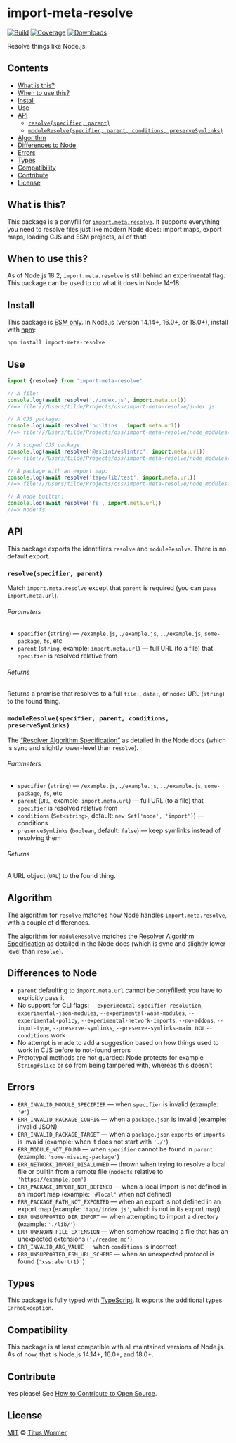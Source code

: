 # import-meta-resolve

[![Build][build-badge]][build]
[![Coverage][coverage-badge]][coverage]
[![Downloads][downloads-badge]][downloads]

Resolve things like Node.js.

## Contents

*   [What is this?](#what-is-this)
*   [When to use this?](#when-to-use-this)
*   [Install](#install)
*   [Use](#use)
*   [API](#api)
    *   [`resolve(specifier, parent)`](#resolvespecifier-parent)
    *   [`moduleResolve(specifier, parent, conditions, preserveSymlinks)`](#moduleresolvespecifier-parent-conditions-preservesymlinks)
*   [Algorithm](#algorithm)
*   [Differences to Node](#differences-to-node)
*   [Errors](#errors)
*   [Types](#types)
*   [Compatibility](#compatibility)
*   [Contribute](#contribute)
*   [License](#license)

## What is this?

This package is a ponyfill for [`import.meta.resolve`][resolve].
It supports everything you need to resolve files just like modern Node does:
import maps, export maps, loading CJS and ESM projects, all of that!

## When to use this?

As of Node.js 18.2, `import.meta.resolve` is still behind an experimental flag.
This package can be used to do what it does in Node 14–18.

## Install

This package is [ESM only][esm].
In Node.js (version 14.14+, 16.0+, or 18.0+), install with [npm][]:

```sh
npm install import-meta-resolve
```

## Use

```js
import {resolve} from 'import-meta-resolve'

// A file:
console.log(await resolve('./index.js', import.meta.url))
//=> file:///Users/tilde/Projects/oss/import-meta-resolve/index.js

// A CJS package:
console.log(await resolve('builtins', import.meta.url))
//=> file:///Users/tilde/Projects/oss/import-meta-resolve/node_modules/builtins/index.js

// A scoped CJS package:
console.log(await resolve('@eslint/eslintrc', import.meta.url))
//=> file:///Users/tilde/Projects/oss/import-meta-resolve/node_modules/@eslint/eslintrc/lib/index.js

// A package with an export map:
console.log(await resolve('tape/lib/test', import.meta.url))
//=> file:///Users/tilde/Projects/oss/import-meta-resolve/node_modules/tape/lib/test.js

// A node builtin:
console.log(await resolve('fs', import.meta.url))
//=> node:fs
```

## API

This package exports the identifiers `resolve` and `moduleResolve`.
There is no default export.

### `resolve(specifier, parent)`

Match `import.meta.resolve` except that `parent` is required (you can pass
`import.meta.url`).

###### Parameters

*   `specifier` (`string`)
    — `/example.js`, `./example.js`, `../example.js`, `some-package`, `fs`, etc
*   `parent` (`string`, example: `import.meta.url`)
    — full URL (to a file) that `specifier` is resolved relative from

###### Returns

Returns a promise that resolves to a full `file:`, `data:`, or `node:` URL
(`string`) to the found thing.

### `moduleResolve(specifier, parent, conditions, preserveSymlinks)`

The [“Resolver Algorithm Specification”][algo] as detailed in the Node docs
(which is sync and slightly lower-level than `resolve`).

###### Parameters

*   `specifier` (`string`)
    — `/example.js`, `./example.js`, `../example.js`, `some-package`, `fs`, etc
*   `parent` (`URL`, example: `import.meta.url`)
    — full URL (to a file) that `specifier` is resolved relative from
*   `conditions` (`Set<string>`, default: `new Set('node', 'import')`)
    — conditions
*   `preserveSymlinks` (`boolean`, default: `false`)
    — keep symlinks instead of resolving them

###### Returns

A URL object (`URL`) to the found thing.

## Algorithm

The algorithm for `resolve` matches how Node handles `import.meta.resolve`, with
a couple of differences.

The algorithm for `moduleResolve` matches the [Resolver Algorithm
Specification][algo] as detailed in the Node docs (which is sync and slightly
lower-level than `resolve`).

## Differences to Node

*   `parent` defaulting to `import.meta.url` cannot be ponyfilled: you have to
    explicitly pass it
*   No support for CLI flags: `--experimental-specifier-resolution`,
    `--experimental-json-modules`, `--experimental-wasm-modules`,
    `--experimental-policy`, `--experimental-network-imports`, `--no-addons`,
    `--input-type`, `--preserve-symlinks`,
    `--preserve-symlinks-main`, nor `--conditions` work
*   No attempt is made to add a suggestion based on how things used to work in
    CJS before to not-found errors
*   Prototypal methods are not guarded: Node protects for example `String#slice`
    or so from being tampered with, whereas this doesn’t

## Errors

*   `ERR_INVALID_MODULE_SPECIFIER`
    — when `specifier` is invalid (example: `'#'`)
*   `ERR_INVALID_PACKAGE_CONFIG`
    — when a `package.json` is invalid (example: invalid JSON)
*   `ERR_INVALID_PACKAGE_TARGET`
    — when a `package.json` `exports` or `imports` is invalid (example: when it
    does not start with `'./'`)
*   `ERR_MODULE_NOT_FOUND`
    — when `specifier` cannot be found in `parent` (example: `'some-missing-package'`)
*   `ERR_NETWORK_IMPORT_DISALLOWED`
    — thrown when trying to resolve a local file or builtin from a remote file
    (`node:fs` relative to `'https://example.com'`)
*   `ERR_PACKAGE_IMPORT_NOT_DEFINED`
    — when a local import is not defined in an import map (example: `'#local'`
    when not defined)
*   `ERR_PACKAGE_PATH_NOT_EXPORTED`
    — when an export is not defined in an export map (example: `'tape/index.js'`,
    which is not in its export map)
*   `ERR_UNSUPPORTED_DIR_IMPORT`
    — when attempting to import a directory (example: `'./lib/'`)
*   `ERR_UNKNOWN_FILE_EXTENSION`
    — when somehow reading a file that has an unexpected extensions (`'./readme.md'`)
*   `ERR_INVALID_ARG_VALUE`
    — when `conditions` is incorrect
*   `ERR_UNSUPPORTED_ESM_URL_SCHEME`
    — when an unexpected protocol is found (`'xss:alert(1)'`)

## Types

This package is fully typed with [TypeScript][].
It exports the additional types `ErrnoException`.

## Compatibility

This package is at least compatible with all maintained versions of Node.js.
As of now, that is Node.js 14.14+, 16.0+, and 18.0+.

## Contribute

Yes please!
See [How to Contribute to Open Source][contribute].

## License

[MIT][license] © [Titus Wormer][author]

<!-- Definitions -->

[build-badge]: https://github.com/wooorm/import-meta-resolve/workflows/main/badge.svg

[build]: https://github.com/wooorm/import-meta-resolve/actions

[coverage-badge]: https://img.shields.io/codecov/c/github/wooorm/import-meta-resolve.svg

[coverage]: https://codecov.io/github/wooorm/import-meta-resolve

[downloads-badge]: https://img.shields.io/npm/dm/import-meta-resolve.svg

[downloads]: https://www.npmjs.com/package/import-meta-resolve

[npm]: https://docs.npmjs.com/cli/install

[license]: license

[author]: https://wooorm.com

[esm]: https://gist.github.com/sindresorhus/a39789f98801d908bbc7ff3ecc99d99c

[typescript]: https://www.typescriptlang.org

[contribute]: https://opensource.guide/how-to-contribute/

[algo]: https://nodejs.org/dist/latest-v14.x/docs/api/esm.html#esm_resolver_algorithm

[resolve]: https://nodejs.org/api/esm.html#esm_import_meta_resolve_specifier_parent
